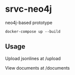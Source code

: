 # srvc-neo4j

neo4j-based prototype

`docker-compose up --build`

## Usage

Upload jsonlines at /upload

View documents at /documents
